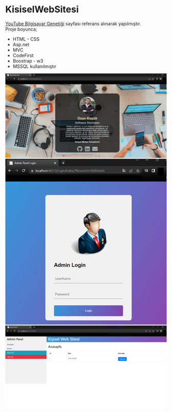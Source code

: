 # KisiselWebSitesi

[YouTube Bilgisayar Genetiği](https://www.youtube.com/playlist?list=PLdz-gps4GThyciJ7YhwsibPXjoJW762RS) sayfası referans alınarak yapılmıştır. <br/>
Proje boyunca;
* HTML - CSS
* Asp.net
* MVC
* CodeFirst
* Boostrap - w3
* MSSQL kullanılmıştır


![Anasayfa](https://github.com/oznkucuk/KisiselWebSitesi/blob/main/KisiselWebSitesi/img/kisisel-anasayfa.png)
![Anasayfa](https://github.com/oznkucuk/KisiselWebSitesi/blob/main/KisiselWebSitesi/img/kisisel-login.png)
![Admin paneli](https://github.com/oznkucuk/KisiselWebSitesi/blob/main/KisiselWebSitesi/img/kisisel-admin.png)
